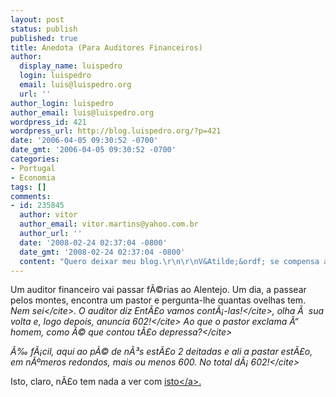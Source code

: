 ```yaml
---
layout: post
status: publish
published: true
title: Anedota (Para Auditores Financeiros)
author:
  display_name: luispedro
  login: luispedro
  email: luis@luispedro.org
  url: ''
author_login: luispedro
author_email: luis@luispedro.org
wordpress_id: 421
wordpress_url: http://blog.luispedro.org/?p=421
date: '2006-04-05 09:30:52 -0700'
date_gmt: '2006-04-05 09:30:52 -0700'
categories:
- Portugal
- Economia
tags: []
comments:
- id: 235845
  author: vitor
  author_email: vitor.martins@yahoo.com.br
  author_url: ''
  date: '2008-02-24 02:37:04 -0800'
  date_gmt: '2008-02-24 02:37:04 -0800'
  content: "Quero deixar meu blog.\r\n\r\nV&Atilde;&ordf; se compensa acessar: www.rendavariavel.blogspot.com"
---
```

<p>Um auditor financeiro vai passar f&Atilde;&copy;rias ao Alentejo. Um dia, a passear pelos montes, encontra um pastor e pergunta-lhe quantas ovelhas tem. <cite>Nem sei<&#47;cite>. O auditor diz <cite>Ent&Atilde;&pound;o vamos cont&Atilde;&iexcl;-las!<&#47;cite>, olha &Atilde;&nbsp; sua volta e, logo depois, anuncia <cite>602!<&#47;cite> Ao que o pastor exclama <cite>&Atilde;&ldquo; homem, como &Atilde;&copy; que contou t&Atilde;&pound;o depressa?<&#47;cite></p>
<p><cite>&Atilde;&permil; f&Atilde;&iexcl;cil, aqui ao p&Atilde;&copy; de n&Atilde;&sup3;s est&Atilde;&pound;o 2 deitadas e ali a pastar est&Atilde;&pound;o, em n&Atilde;&ordm;meros redondos, mais ou menos 600. No total d&Atilde;&iexcl; 602!<&#47;cite></p>
<p>Isto, claro, n&Atilde;&pound;o tem nada a ver com <a href="http:&#47;&#47;www.publico.clix.pt&#47;shownews.asp?id=1252581">isto<&#47;a>.</p>
